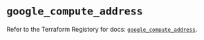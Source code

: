 # `google_compute_address`

Refer to the Terraform Registory for docs: [`google_compute_address`](https://registry.terraform.io/providers/hashicorp/google/5.26.0/docs/resources/compute_address).
